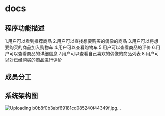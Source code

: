 # docs
## 程序功能描述  
1.用户可以看到推荐商品
2.用户可以查找想要购买的偶像的商品
3.用户可以将想要购买的商品加入购物车
4.用户可以查看购物车
5.用户可以查看商品的评价
6.用户可以查看商品的详细信息
7.用户可以查看自己喜欢的偶像的商品列表
8.用户可以对已经购买的商品进行评价
## 成员分工

## 系统架构图 
![Uploading b0b8f0b3abf69181cd085240f44349f.jpg…]()
